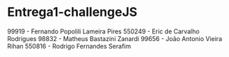 # Entrega1-challengeJS
99919 - Fernando Popolili Lameira Pires 
550249 - Eric de Carvalho Rodrigues
98832 - Matheus Bastazini Zanardi
99656 - João Antonio Vieira Rihan
550816 - Rodrigo Fernandes Serafim

